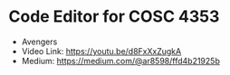 # Code Editor for COSC 4353
* Avengers
* Video Link: https://youtu.be/d8FxXxZugkA
* Medium: https://medium.com/@ar8598/ffd4b21925b
